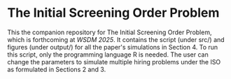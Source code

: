 # The Initial Screening Order Problem

This the companion repository for The Initial Screening Order Problem, which is forthcoming at *WSDM 2025*. It contains the script (under src/) and figures (under output/) for all the paper's simulations in Section 4.
To run this script, only the programming language R is needed. The user can change the parameters to simulate multiple hiring problems under the ISO as formulated in Sections 2 and 3.
